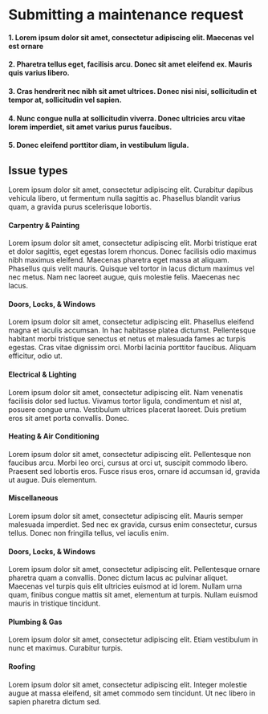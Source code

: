 # Submitting a maintenance request


#### 1. Lorem ipsum dolor sit amet, consectetur adipiscing elit. Maecenas vel est ornare 
#### 2. Pharetra tellus eget, facilisis arcu. Donec sit amet eleifend ex. Mauris quis varius libero. 
#### 3. Cras hendrerit nec nibh sit amet ultrices. Donec nisi nisi, sollicitudin et tempor at, sollicitudin vel sapien. 
#### 4. Nunc congue nulla at sollicitudin viverra. Donec ultricies arcu vitae lorem imperdiet, sit amet varius purus faucibus. 
#### 5. Donec eleifend porttitor diam, in vestibulum ligula.

## Issue types

Lorem ipsum dolor sit amet, consectetur adipiscing elit. Curabitur dapibus vehicula libero, ut fermentum nulla sagittis ac. Phasellus blandit varius quam, a gravida purus scelerisque lobortis.

#### Carpentry & Painting

Lorem ipsum dolor sit amet, consectetur adipiscing elit. Morbi tristique erat et dolor sagittis, eget egestas lorem rhoncus. Donec facilisis odio maximus nibh maximus eleifend. Maecenas pharetra eget massa at aliquam. Phasellus quis velit mauris. Quisque vel tortor in lacus dictum maximus vel nec metus. Nam nec laoreet augue, quis molestie felis. Maecenas nec lacus.

#### Doors, Locks, & Windows

Lorem ipsum dolor sit amet, consectetur adipiscing elit. Phasellus eleifend magna et iaculis accumsan. In hac habitasse platea dictumst. Pellentesque habitant morbi tristique senectus et netus et malesuada fames ac turpis egestas. Cras vitae dignissim orci. Morbi lacinia porttitor faucibus. Aliquam efficitur, odio ut.

#### Electrical & Lighting

Lorem ipsum dolor sit amet, consectetur adipiscing elit. Nam venenatis facilisis dolor sed luctus. Vivamus tortor ligula, condimentum et nisl at, posuere congue urna. Vestibulum ultrices placerat laoreet. Duis pretium eros sit amet porta convallis. Donec.

#### Heating & Air Conditioning

Lorem ipsum dolor sit amet, consectetur adipiscing elit. Pellentesque non faucibus arcu. Morbi leo orci, cursus at orci ut, suscipit commodo libero. Praesent sed lobortis eros. Fusce risus eros, ornare id accumsan id, gravida ut augue. Duis elementum.

#### Miscellaneous

Lorem ipsum dolor sit amet, consectetur adipiscing elit. Mauris semper malesuada imperdiet. Sed nec ex gravida, cursus enim consectetur, cursus tellus. Donec non fringilla tellus, vel iaculis enim.

#### Doors, Locks, & Windows

Lorem ipsum dolor sit amet, consectetur adipiscing elit. Pellentesque ornare pharetra quam a convallis. Donec dictum lacus ac pulvinar aliquet. Maecenas vel turpis quis elit ultricies euismod at id lorem. Nullam urna quam, finibus congue mattis sit amet, elementum at turpis. Nullam euismod mauris in tristique tincidunt.

#### Plumbing & Gas

Lorem ipsum dolor sit amet, consectetur adipiscing elit. Etiam vestibulum in nunc et maximus. Curabitur turpis.

#### Roofing

Lorem ipsum dolor sit amet, consectetur adipiscing elit. Integer molestie augue at massa eleifend, sit amet commodo sem tincidunt. Ut nec libero in sapien pharetra dictum sed.